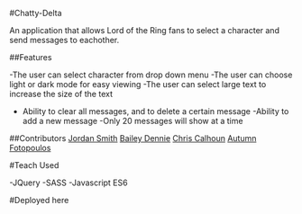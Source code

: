 #Chatty-Delta

An application that allows Lord of the Ring fans to select a character and send messages to eachother.


##Features

-The user can select character from drop down menu 
-The user can choose light or dark mode for easy viewing
-The user can select large text to increase the size of the text
- Ability to clear all messages, and to delete a certain message
-Ability to add a new message
-Only 20 messages will show at a time 

##Contributors
[Jordan Smith](https://github.com/JSmith989)
[Bailey Dennie](https://github.com/BaileyEDennis)
[Chris Calhoun](https://github.com/chris-calhoun)
[Autumn Fotopoulos](https://github.com/AutumnFoto)

#Teach Used

-JQuery
-SASS
-Javascript ES6

#Deployed here


